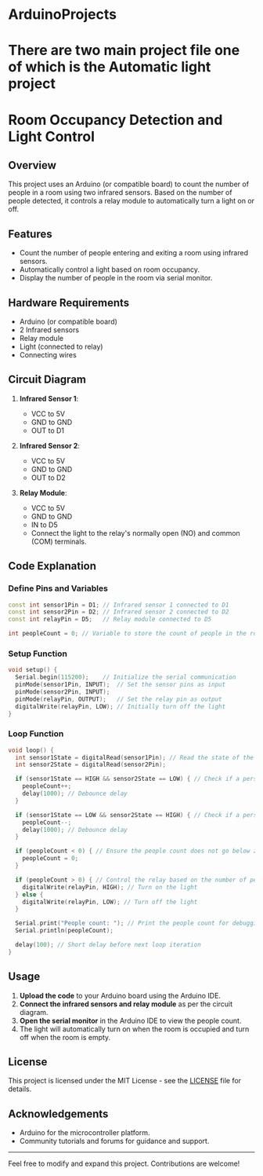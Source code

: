 # ArduinoProjects
# There are two main project file one of which is the Automatic light project 
# Room Occupancy Detection and Light Control

## Overview

This project uses an Arduino (or compatible board) to count the number of people in a room using two infrared sensors. Based on the number of people detected, it controls a relay module to automatically turn a light on or off.

## Features

- Count the number of people entering and exiting a room using infrared sensors.
- Automatically control a light based on room occupancy.
- Display the number of people in the room via serial monitor.

## Hardware Requirements

- Arduino (or compatible board)
- 2 Infrared sensors
- Relay module
- Light (connected to relay)
- Connecting wires

## Circuit Diagram

1. **Infrared Sensor 1**:
   - VCC to 5V
   - GND to GND
   - OUT to D1

2. **Infrared Sensor 2**:
   - VCC to 5V
   - GND to GND
   - OUT to D2

3. **Relay Module**:
   - VCC to 5V
   - GND to GND
   - IN to D5
   - Connect the light to the relay's normally open (NO) and common (COM) terminals.

## Code Explanation

### Define Pins and Variables

```cpp
const int sensor1Pin = D1; // Infrared sensor 1 connected to D1
const int sensor2Pin = D2; // Infrared sensor 2 connected to D2
const int relayPin = D5;   // Relay module connected to D5

int peopleCount = 0; // Variable to store the count of people in the room
```

### Setup Function

```cpp
void setup() {
  Serial.begin(115200);    // Initialize the serial communication
  pinMode(sensor1Pin, INPUT);  // Set the sensor pins as input
  pinMode(sensor2Pin, INPUT);
  pinMode(relayPin, OUTPUT);   // Set the relay pin as output
  digitalWrite(relayPin, LOW); // Initially turn off the light
}
```

### Loop Function

```cpp
void loop() {
  int sensor1State = digitalRead(sensor1Pin); // Read the state of the sensors
  int sensor2State = digitalRead(sensor2Pin);

  if (sensor1State == HIGH && sensor2State == LOW) { // Check if a person has entered the room
    peopleCount++;
    delay(1000); // Debounce delay
  }

  if (sensor1State == LOW && sensor2State == HIGH) { // Check if a person has exited the room
    peopleCount--;
    delay(1000); // Debounce delay
  }

  if (peopleCount < 0) { // Ensure the people count does not go below zero
    peopleCount = 0;
  }

  if (peopleCount > 0) { // Control the relay based on the number of people in the room
    digitalWrite(relayPin, HIGH); // Turn on the light
  } else {
    digitalWrite(relayPin, LOW); // Turn off the light
  }

  Serial.print("People count: "); // Print the people count for debugging purposes
  Serial.println(peopleCount);

  delay(100); // Short delay before next loop iteration
}
```

## Usage

1. **Upload the code** to your Arduino board using the Arduino IDE.
2. **Connect the infrared sensors and relay module** as per the circuit diagram.
3. **Open the serial monitor** in the Arduino IDE to view the people count.
4. The light will automatically turn on when the room is occupied and turn off when the room is empty.

## License

This project is licensed under the MIT License - see the [LICENSE](LICENSE) file for details.

## Acknowledgements

- Arduino for the microcontroller platform.
- Community tutorials and forums for guidance and support.

---

Feel free to modify and expand this project. Contributions are welcome!
